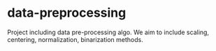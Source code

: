 # data-preprocessing

Project including data pre-processing algo. We aim to include scaling, centering, normalization, binarization methods.

